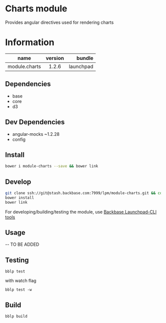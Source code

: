 # Charts module

Provides angular directives used for rendering charts

# Information

| name                  | version       | bundle     |
| ----------------------|:-------------:| ----------:|
| module.charts         | 1.2.6         | launchpad  |

## Dependencies
* base
* core
* d3

## Dev Dependencies
* angular-mocks ~1.2.28
* config


## Install

```bash
bower i module-charts --save && bower link
```

## Develop

```bash
git clone ssh://git@stash.backbase.com:7999/lpm/module-charts.git && cd module-charts
bower install
bower link
```

For developing/building/testing the module, use [Backbase Launchpad-CLI tools](https://stash.backbase.com/projects/LP/repos/cli/browse)

## Usage

-- TO BE ADDED


## Testing

```
bblp test
```

with watch flag
```
bblp test -w
```

## Build

```
bblp build
```
